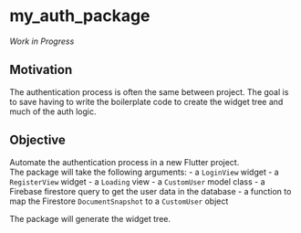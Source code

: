# my_auth_package

_Work in Progress_

## Motivation
The authentication process is often the same between project. The goal is to save having to write the boilerplate code to create the widget tree and much of the auth logic.

## Objective
Automate the authentication process in a new Flutter project.  
The package will take the following arguments:
    - a `LoginView` widget
    - a `RegisterView` widget
    - a `Loading` view
    - a `CustomUser` model class
    - a Firebase firestore query to get the user data in the database
    - a function to map the Firestore `DocumentSnapshot` to a `CustomUser` object

The package will generate the widget tree.

